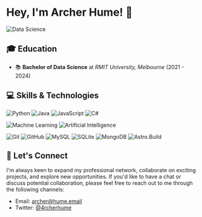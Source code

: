 # Hey, I'm Archer Hume! 👋

![Data Science](https://img.shields.io/badge/Data%20Science-%230072BF.svg?style=for-the-badge&logo=data:image/png;base64,iVBORw0KGgoAAAANSUhEUgAAADIA...)

## 🎓 Education

- 📚 **Bachelor of Data Science** at _RMIT University, Melbourne_ (2021 - 2024)

## 💻 Skills & Technologies

![Python](https://img.shields.io/badge/Python-%233776AB.svg?style=for-the-badge&logo=python&logoColor=white)  ![Java](https://img.shields.io/badge/Java-%23ED8B00.svg?style=for-the-badge&logo=java&logoColor=white) ![JavaScript](https://img.shields.io/badge/JavaScript-%23F7DF1E.svg?style=for-the-badge&logo=javascript&logoColor=black) ![C#](https://img.shields.io/badge/C%23-%239A6AF1.svg?style=for-the-badge&logo=c-sharp&logoColor=white)

![Machine Learning](https://img.shields.io/badge/Machine%20Learning-%23FF6F00.svg?style=for-the-badge&logo=data:image/png;base64,iVBORw0KGgoAAAANSUhEUgAAADIA...) ![Artificial Intelligence](https://img.shields.io/badge/Artificial%20Intelligence-%2300CACA.svg?style=for-the-badge&logo=data:image/png;base64,iVBORw0KGgoAAAANSUhEUgAAADIA...)

![Git](https://img.shields.io/badge/Git-%23F05033.svg?style=for-the-badge&logo=git&logoColor=white) ![GitHub](https://img.shields.io/badge/GitHub-%23121011.svg?style=for-the-badge&logo=github&logoColor=white) ![MySQL](https://img.shields.io/badge/MySQL-%234479A1.svg?style=for-the-badge&logo=mysql&logoColor=white) ![SQLite](https://img.shields.io/badge/SQLite-%23003B57.svg?style=for-the-badge&logo=sqlite&logoColor=white) ![MongoDB](https://img.shields.io/badge/MongoDB-%2347A248.svg?style=for-the-badge&logo=mongodb&logoColor=white) ![Astro.Build](https://img.shields.io/badge/Astro.Build-%23157087.svg?style=for-the-badge&logo=astro&logoColor=white)

## 🤝 Let's Connect

I'm always keen to expand my professional network, collaborate on exciting projects, and explore new opportunities. If you'd like to have a chat or discuss potential collaboration, please feel free to reach out to me through the following channels:

- Email: [archer@hume.email](mailto:archer@hume.email)
- Twitter: [@4rcherhume](https://twitter.com/4rcherhume)
